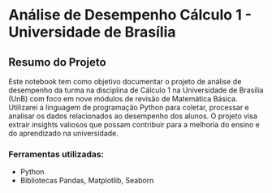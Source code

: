 # Análise de Desempenho Cálculo 1 - Universidade de Brasília
## Resumo do Projeto
Este notebook tem como objetivo documentar o projeto de análise de desempenho da turma na disciplina de Cálculo 1 na Universidade de Brasília (UnB) com foco em nove módulos de revisão de Matemática Básica.
Utilizarei a linguagem de programação Python para coletar, processar e analisar os dados relacionados ao desempenho dos alunos. O projeto visa extrair insights valiosos que possam contribuir para a melhoria do ensino e do aprendizado na universidade.

### Ferramentas utilizadas:
  * Python
  * Bibliotecas Pandas, Matplotlib, Seaborn
